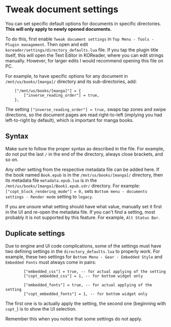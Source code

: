 # Tweak document settings
You can set specific default options for documents in specific directories.
**This will only apply to newly opened documents.**

To do this, first enable `Tweak document settings` in `Top Menu - Tools - Plugin management`.
Then open and edit `koreader/settings/directory_defaults.lua` file. If you tap the plugin title itself, this will open the Text Editor in KOReader, where you can edit strings manually. However, for larger edits I would recommend opening this file on PC.

For example, to have specific options for any document in `/mnt/us/books/[manga]/` directory and its sub-directories, add:
```
    ["/mnt/us/books/[manga]"] = {
        ["inverse_reading_order"] = true,
    },
``` 
The setting `["inverse_reading_order"] = true,` swaps tap zones and swipe directions, so the document pages are read right-to-left (implying you had left-to-right by default), which is important for manga books.

## Syntax
Make sure to follow the proper syntax as described in the file. For example, do not put the last `/` in the end of the directory, always close brackets, and so on.

Any other setting from the respective metadata file can be added here. If the book named `Book.epub` is in the `/mnt/us/books/[manga]/` directory, then its metadata file `metadata.epub.lua` is in the `/mnt/us/books/[manga]/Book1.epub.sdr/` directory. 
For example:
`["copt_block_rendering_mode"] = 0,` sets `Bottom menu - documents settings - Render mode` setting to `legacy`.

If you are unsure what setting should have what value, manually set it first in the UI and re-open the metadata file.
If you can't find a setting, most probably it is not supported by this feature. For example, `Alt Status Bar`.

## Duplicate settings
Due to engine and UI code complications, some of the settings must have two defining settings in the `directory_defaults.lua` to properly work.
For example, these two settings for `Bottom Menu - Gear - Embedded Style` and `Embedded Fonts` must always come in pairs:
```
        ["embedded_css"] = true, -- for actual applying of the setting 
        ["copt_embedded_css"] = 1, -- for bottom widget only

        ["embedded_fonts"] = true, -- for actual applying of the setting         
        ["copt_embedded_fonts"] = 1, -- for bottom widget only
```
The first one is to actually apply the setting, the second one (beginning with `copt_`) is to show the UI selection.

Remember this when you notice that some settings do not apply.
